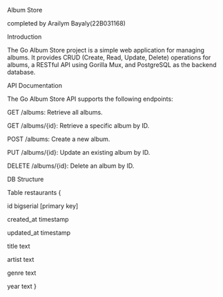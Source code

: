 Album Store

completed by Arailym Bayaly(22B031168)

Introduction

The Go Album Store project is a simple web application for managing albums. It provides CRUD (Create, Read, Update, Delete) operations for albums, a RESTful API using Gorilla Mux, and PostgreSQL as the backend database.

API Documentation


The Go Album Store API supports the following endpoints:

GET /albums: Retrieve all albums.

GET /albums/{id}: Retrieve a specific album by ID.

POST /albums: Create a new album.

PUT /albums/{id}: Update an existing album by ID.

DELETE /albums/{id}: Delete an album by ID.


DB Structure


Table restaurants {
  
  id bigserial [primary key]
  
  created_at timestamp
  
  updated_at timestamp
  
  title text
  
  artist text
  
  genre text
  
  year text
}

